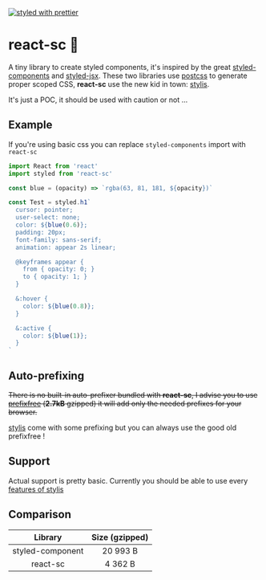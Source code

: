 [![styled with prettier](https://img.shields.io/badge/styled_with-prettier-ff69b4.svg)](https://github.com/prettier/prettier)

# react-sc 🎨
A tiny library to create styled components, it's inspired by the great [styled-components](https://github.com/styled-components/styled-components) and [styled-jsx](https://github.com/zeit/styled-jsx). These two libraries use [postcss](https://github.com/postcss/postcss) to generate proper scoped CSS, **react-sc** use the new kid in town: [stylis](https://github.com/thysultan/stylis.js).

It's just a POC, it should be used with caution or not ...

## Example

If you're using basic css you can replace `styled-components` import with `react-sc`

```js
import React from 'react'
import styled from 'react-sc'

const blue = (opacity) => `rgba(63, 81, 181, ${opacity})`

const Test = styled.h1`
  cursor: pointer;
  user-select: none;
  color: ${blue(0.6)};
  padding: 20px;
  font-family: sans-serif;
  animation: appear 2s linear;

  @keyframes appear {
    from { opacity: 0; }
    to { opacity: 1; }
  }

  &:hover {
    color: ${blue(0.8)};
  }

  &:active {
    color: ${blue(1)};
  }
`
```

## Auto-prefixing

~~There is no built-in auto-prefixer bundled with **react-sc**, I advise you to use [prefixfree](https://github.com/LeaVerou/prefixfree) (**2.7kB** gzipped) it will add only the needed prefixes for your browser.~~

[stylis](https://github.com/thysultan/stylis.js) come with some prefixing but you can always use the good old prefixfree !

## Support

Actual support is pretty basic. Currently you should be able to use every [features of stylis](https://github.com/thysultan/stylis.js/blob/master/README.md#features)

## Comparison

|Library              |Size (gzipped)    |
|:-------------------:|:----------------:|
|styled-component     |20 993 B         |
|react-sc             | 4 362 B          |
